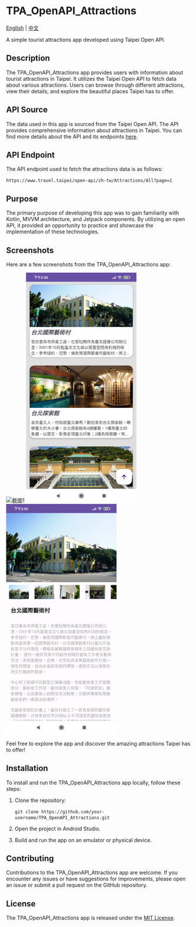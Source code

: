 # TPA_OpenAPI_Attractions

[English](#tpa_openapi_attractions) | [中文](#tpa_openapi_attractions-1)

A simple tourist attractions app developed using Taipei Open API.

## Description
The TPA_OpenAPI_Attractions app provides users with information about tourist attractions in Taipei. It utilizes the Taipei Open API to fetch data about various attractions. Users can browse through different attractions, view their details, and explore the beautiful places Taipei has to offer.

## API Source
The data used in this app is sourced from the Taipei Open API. The API provides comprehensive information about attractions in Taipei. You can find more details about the API and its endpoints [here](https://www.travel.taipei/open-api/swagger/ui/index#/Attractions/Attractions_All).

## API Endpoint
The API endpoint used to fetch the attractions data is as follows:
```
https://www.travel.taipei/open-api/zh-tw/Attractions/All?page=1
```

## Purpose
The primary purpose of developing this app was to gain familiarity with Kotlin, MVVM architecture, and Jetpack components. By utilizing an open API, it provided an opportunity to practice and showcase the implementation of these technologies.

## Screenshots
Here are a few screenshots from the TPA_OpenAPI_Attractions app:

<p float="left">
  <img src="https://github.com/supercookie8631/TPA_OpneAPI_Attractions/blob/main/Attractions/image/device-2023-07-18-160526.gif" width="300px" alt="截圖1">
  <img src="https://github.com/supercookie8631/TPA_OpneAPI_Attractions/blob/main/Attractions/image/Screenshot_20230718_155034.png" width="300px" alt="截圖2">
  <img src="https://github.com/supercookie8631/TPA_OpneAPI_Attractions/blob/main/Attractions/image/Screenshot_20230718_155057.png" width="300px" alt="截圖3">
</p>

Feel free to explore the app and discover the amazing attractions Taipei has to offer!

## Installation
To install and run the TPA_OpenAPI_Attractions app locally, follow these steps:

1. Clone the repository:
   ```
   git clone https://github.com/your-username/TPA_OpenAPI_Attractions.git
   ```

2. Open the project in Android Studio.

3. Build and run the app on an emulator or physical device.

## Contributing
Contributions to the TPA_OpenAPI_Attractions app are welcome. If you encounter any issues or have suggestions for improvements, please open an issue or submit a pull request on the GitHub repository.

## License
The TPA_OpenAPI_Attractions app is released under the [MIT License](https://opensource.org/licenses/MIT).
